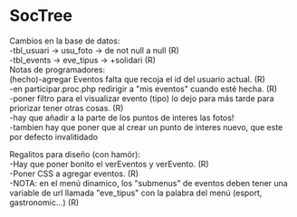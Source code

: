 # SocTree
Cambios en la base de datos:<br>
   -tbl_usuari -> usu_foto -> de not null a null (R)<br> 
   -tbl_events -> eve_tipus -> +solidari (R) <br>
Notas de programadores:<br>
  (hecho)-agregar Eventos falta que recoja el id del usuario actual. (R)<br>
  -en participar.proc.php redirigir a "mis eventos" cuando esté hecha. (R)<br>
  -poner filtro para el visualizar evento (tipo) lo dejo para más tarde para priorizar tener otras cosas. (R)<br>
  -hay que añadir a la parte de los puntos de interes las fotos!<br>
  -tambien hay que poner que al crear un punto de interes nuevo, que este por defecto invalitidado<br>
  
  
Regalitos para diseño (con hamör): <br>
  -Hay que poner bonito el verEventos y verEvento. (R)<br>
  -Poner CSS a agregar eventos. (R) <br>
  -NOTA: en el menú dinamico, los "submenus" de eventos deben tener una variable de url llamada "eve_tipus" con la palabra del menú (esport, gastronomic...) (R) <br>
  

